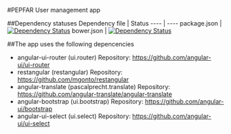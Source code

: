#PEPFAR User management app

##Dependency statuses
Dependency file | Status
---- | ----
package.json | [![Dependency Status](https://www.versioneye.com/user/projects/54595f4b2b4804e10b0000c1/badge.svg?style=flat)](https://www.versioneye.com/user/projects/54595f4b2b4804e10b0000c1)
bower.json | [![Dependency Status](https://www.versioneye.com/user/projects/54595fc12b48049ecc00004e/badge.svg?style=flat)](https://www.versioneye.com/user/projects/54595fc12b48049ecc00004e)

##The app uses the following depencencies
+ angular-ui-router (ui.router)
  Repository: https://github.com/angular-ui/ui-router
+ restangular (restangular)
  Repository: https://github.com/mgonto/restangular
+ angular-translate (pascalprecht.translate)
  Repository: https://github.com/angular-translate/angular-translate
+ angular-bootstrap (ui.bootstrap)
  Repository: https://github.com/angular-ui/bootstrap
+ angular-ui-select (ui.select)
Repository: https://github.com/angular-ui/ui-select